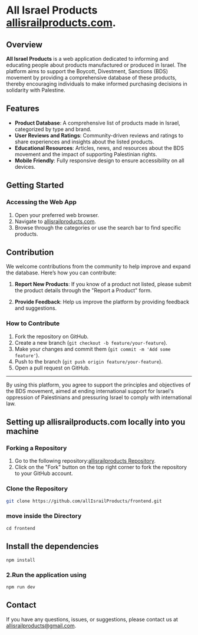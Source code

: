 # All Israel Products  [allisrailproducts.com](https://www.allisrailproducts.com/).

## Overview

**All Israel Products** is a web application dedicated to informing and educating people about products manufactured or produced in Israel. The platform aims to support the Boycott, Divestment, Sanctions (BDS) movement by providing a comprehensive database of these products, thereby encouraging individuals to make informed purchasing decisions in solidarity with Palestine.

## Features

- **Product Database**: A comprehensive list of products made in Israel, categorized by type and brand.
- **User Reviews and Ratings**: Community-driven reviews and ratings to share experiences and insights about the listed products.
- **Educational Resources**: Articles, news, and resources about the BDS movement and the impact of supporting Palestinian rights.
- **Mobile Friendly**: Fully responsive design to ensure accessibility on all devices.

## Getting Started

 
### Accessing the Web App

1. Open your preferred web browser.
2. Navigate to [allisrailproducts.com](https://www.allisrailproducts.com/).
3. Browse through the categories or use the search bar to find specific products.

## Contribution

We welcome contributions from the community to help improve and expand the database. Here’s how you can contribute:

1. **Report New Products**: If you know of a product not listed, please submit the product details through the "Report a Product" form.
 
3. **Provide Feedback**: Help us improve the platform by providing feedback and suggestions.

### How to Contribute

1. Fork the repository on GitHub.
2. Create a new branch (`git checkout -b feature/your-feature`).
3. Make your changes and commit them (`git commit -m 'Add some feature'`).
4. Push to the branch (`git push origin feature/your-feature`).
5. Open a pull request on GitHub.

 

---

By using this platform, you agree to support the principles and objectives of the BDS movement, aimed at ending international support for Israel's oppression of Palestinians and pressuring Israel to comply with international law.


## Setting up allisrailproducts.com locally into you machine

### Forking a Repository

1. Go to the following repository:[allisrailproducts Repository](https://github.com/allIsrailProducts/frontend).
2. Click on the "Fork" button on the top right corner to fork the repository to your GitHub account.

### Clone the Repository

```bash
git clone https://github.com/allIsrailProducts/frontend.git
```

### move inside the Directory

```
cd frontend
```

## Install the dependencies

```
npm install
```

### 2.Run the application using 
```
npm run dev
```
 
## Contact

If you have any questions, issues, or suggestions, please contact us at allisrailproducts@gmail.com.
 
